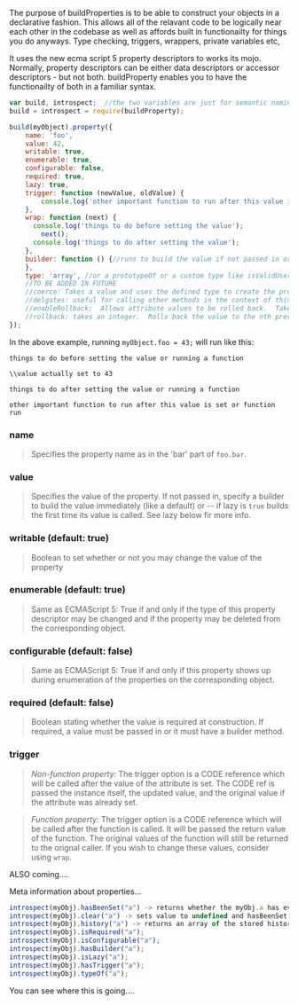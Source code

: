 The purpose of buildProperties is to be able to construct your objects in a declarative fashion.  This allows all of the relavant code to be logically near each other in the codebase as well as affords built in functionailty for things you do anyways.  Type checking, triggers, wrappers, private variables etc,

It uses the new ecma script 5 property descriptors to works its mojo.  Normally, property descriptors can be either data descriptors or accessor descriptors - but not both.  buildProperty enables you to have the functionailty of both in a familiar syntax.

```javascript
var build, introspect;  //the two variables are just for semantic naming.  Require as you wish... 
build = introspect = require(buildProperty);

build(myObject).property({
	name: 'foo',
	value: 42,
	writable: true,
	enumerable: true,
	configurable: false,
	required: true,
	lazy: true,
	trigger: function (newValue, oldValue) {
		console.log('other important function to run after this value is set');
	},
	wrap: function (next) {
	  console.log('things to do before setting the value');
		next();
	  console.log('things to do after setting the value');
	},
	builder: function () {//runs to build the value if not passed in or, if lazy, on initial get
	},
	type: 'array', //or a prototypeOf or a custom type like isValidUser
	//TO BE ADDED IN FUTURE
	//coerce: Takes a value and uses the defined type to create the property.  for example, pass in the user ID, but have it auto and build the user object and store that in the property
	//delgates: useful for calling other methods in the context of this attribute
	//enableRollback:  Allows attribute values to be rolled back.  Takes integer (0++).  Zero means no rollback.  Keeps history up to value given. keyword 'forever' keeps indefinate history until you run out of memory...
	//rollback: takes an integer.  Rolls back the value to the nth previous version.  Fails if version doesn't exist.  enableRollback must be true.  Rollbacks will be wrapped and trigger.  Not available for functions.
});
```	  

In the above example, running `myObject.foo = 43;` will run like this:

```
things to do before setting the value or running a function

\\value actually set to 43

things to do after setting the value or running a function

other important function to run after this value is set or function run
```

### name
>Specifies the property name as in the 'bar' part of `foo.bar`.

### value
>Specifies the value of the property.  If not passed in, specify a builder to build the value immediately (like a default) or -- if lazy is `true` builds the first time its value is called.  See lazy below fir more info. 

### writable (default: true)
> Boolean to set whether or not you may change the value of the property

### enumerable (default: true)
> Same as ECMAScript 5: True if and only if the type of this property descriptor may be changed and if the property may be deleted from the corresponding object.

### configurable (default: false)
> Same as ECMAScript 5: True if and only if this property shows up during enumeration of the properties on the corresponding object.

### required (default: false)
> Boolean stating whether the value is required at construction.  If required, a value must be passed in or it must have a builder method.

### trigger
> _Non-function property:_ The trigger option is a CODE reference which will be called after the value of the attribute is set. The CODE ref is passed the instance itself, the updated value, and the original value if the attribute was already set.


> _Function property:_ The trigger option is a CODE reference which will be called after the function is called.  It will be passed the return value of the function. The original values of the function will still be returned to the orignal caller.  If you wish to change these values, consider using `wrap`.

ALSO coming....

Meta information about properties...

```javascript
introspect(myObj).hasBeenSet("a") -> returns whether the myObj.a has ever been set.;
introspect(myObj).clear("a") -> sets value to undefined and hasBeenSet to false.;
introspect(myObj).history("a") -> returns an array of the stored history of the properties values.;
introspect(myObj).isRequired("a");
introspect(myObj).isConfigurable("a");
introspect(myObj).hasBuilder("a");
introspect(myObj).isLazy("a");
introspect(myObj).hasTrigger("a");
introspect(myObj).typeOf("a");
```
You can see where this is going....





